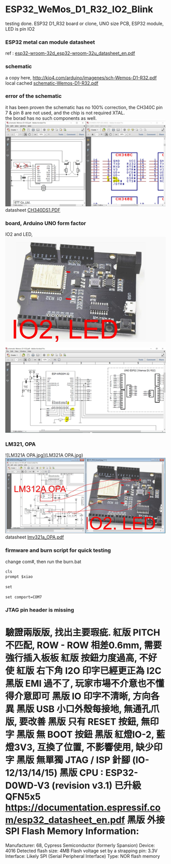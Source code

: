 # ESP32_WeMos_D1_R32_IO2_Blink
testing done. ESP32 D1_R32 board or clone, UNO size PCB, ESP32 module, LED is pin IO2

### ESP32 metal can module datasheet
ref : [esp32-wroom-32d_esp32-wroom-32u_datasheet_en.pdf](esp32-wroom-32d_esp32-wroom-32u_datasheet_en.pdf)  

### schematic
a copy here, http://kio4.com/arduino/imagenes/sch-Wemos-D1-R32.pdf  
local cached [schematic-Wemos-D1-R32.pdf](schematic-Wemos-D1-R32.pdf)  

### error of the schematic  
it has been proven the schematic has no 100% correction, the CH340C pin 7 & pin 8 are not used, and the chip is not required XTAL.  
the borad has no such components as well.  
![CH340C_pin7_8.JPG](CH340C_pin7_8.JPG)  
datasheet [CH340DS1.PDF](CH340DS1.PDF)  

### board, Arduino UNO form factor
IO2 and LED,  
![D1_R32_board.jpg](D1_R32_board.jpg)  

![D1_R32_sch_LED_pin.jpg](D1_R32_sch_LED_pin.jpg)  

### LM321, OPA
![LM321A OPA.jpg](LM321A OPA.jpg)  
![LM321.JPG](LM321.JPG)  
datasheet [lmv321a_OPA.pdf](lmv321a_OPA.pdf)  

### firmware and burn script for quick testing
change com#, then run the burn.bat

```
cls
prompt $xiao

set 

set comport=COM7
```


### JTAG pin header is missing

驗證兩版版, 找出主要瑕疵.
紅版 PITCH 不匹配, ROW - ROW 相差0.6mm, 需要強行插入板板
紅版 按鈕力度過高, 不好使
紅版 右下角 I2O 印字已經更正為 I2C
黑版 EMI 過不了, 玩家市場不介意也不懂得介意即可
黑版 IO 印字不清晰, 方向各異
黑版 USB 小口外殼每接地, 無通孔爪版, 要改善
黑版 只有 RESET 按鈕, 無印字
黑版 無 BOOT 按鈕
黑版 紅燈IO-2, 藍燈3V3, 互換了位置, 不影響使用, 缺少印字
黑版 無單獨 JTAG / ISP 針腳 (IO-12/13/14/15)
黑版 CPU : ESP32-D0WD-V3 (revision v3.1) 已升級 QFN5x5
https://documentation.espressif.com/esp32_datasheet_en.pdf
黑版 外接 SPI Flash Memory Information:
=========================
Manufacturer: 68, Cypress Semiconductor (formerly Spansion)
Device: 4016
Detected flash size: 4MB
Flash voltage set by a strapping pin: 3.3V
Interface: Likely SPI (Serial Peripheral Interface)
Type: NOR flash memory
